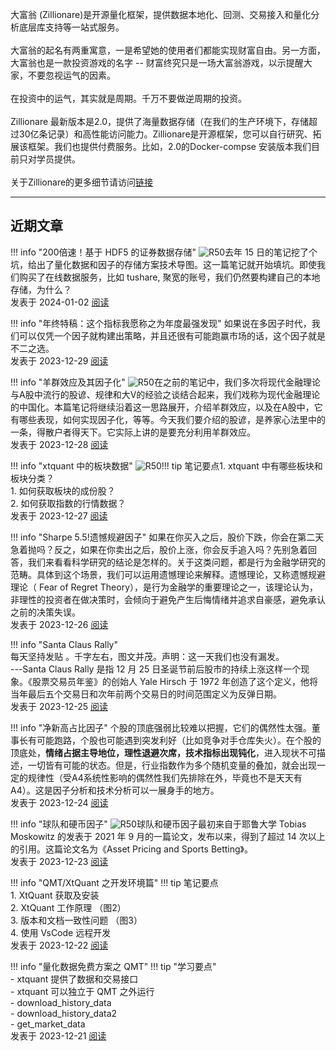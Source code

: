 大富翁 (Zillionare)是开源量化框架，提供数据本地化、回测、交易接入和量化分析底层库支持等一站式服务。<br><br>大富翁的起名有两重寓意，一是希望她的使用者们都能实现财富自由。另一方面，大富翁也是一款投资游戏的名字 -- 财富终究只是一场大富翁游戏，以示提醒大家，不要忽视运气的因素。<br><br>在投资中的运气，其实就是周期。千万不要做逆周期的投资。<br><br>Zillionare 最新版本是2.0，提供了海量数据存储（在我们的生产环境下，存储超过30亿条记录）和高性能访问能力。Zillionare是开源框架，您可以自行研究、拓展该框架。我们也提供付费服务。比如，2.0的Docker-compse 安装版本我们目前只对学员提供。<br><br>关于Zillionare的更多细节请访问[链接](articles/products/)

---

## 近期文章

!!! info "200倍速！基于 HDF5 的证券数据存储"
    ![R50](https://images.jieyu.ai/images/2023/12/hdf5-book.jpg)去年 15 日的笔记挖了个坑，给出了量化数据和因子的存储方案技术导图。这一篇笔记就开始填坑。即使我们购买了在线数据服务，比如 tushare, 聚宽的账号，我们仍然要构建自己的本地存储，为什么？<br><text-right>发表于 2024-01-02 [阅读](./docs/blog/posts/quantlib/hdf5.md)</text-right>

!!! info "年终特稿：这个指标我愿称之为年度最强发现"
    如果说在多因子时代，我们可以仅凭一个因子就构建出策略，并且还很有可能跑赢市场的话，这个因子就是不二之选。<br><text-right>发表于 2023-12-29 [阅读](./docs/blog/posts/strategy/connors-rsi.md)</text-right>

!!! info "羊群效应及其因子化"
    ![R50](https://images.jieyu.ai/images/2023/12/structual-modeling-herd-behaviour.png)在之前的笔记中，我们多次将现代金融理论与A股中流行的股谚、规律和大V的经验之谈结合起来，我们戏称为现代金融理论的中国化。本篇笔记将继续沿着这一思路展开，介绍羊群效应，以及在A股中，它有哪些表现，如何实现因子化，等等。今天我们要介绍的股谚，是<red>养家心法</red>里中的一条，<red>得散户者得天下</red>。它实际上讲的是要充分利用羊群效应。<br><text-right>发表于 2023-12-28 [阅读](./docs/blog/posts/strategy/herd-behaviour.md)</text-right>

!!! info "xtquant 中的板块数据"
    ![R50](https://images.jieyu.ai/images/2023/12/sector-cloud.jpg?4)!!! tip 笔记要点1. xtquant 中有哪些板块和板块分类？<br>    1. 如何获取板块的成份股？<br>    2. 如何获取指数的行情数据？<br><text-right>发表于 2023-12-27 [阅读](./docs/blog/posts/quantlib/qmt-get-sector.md)</text-right>

!!! info "Sharpe 5.5!遗憾规避因子"
    如果在你买入之后，股价下跌，你会在第二天急着抛吗？反之，如果在你卖出之后，股价上涨，你会反手追入吗？先别急着回答，我们来看看科学研究的结论是怎样的。关于这类问题，都是行为金融学研究的范畴。具体到这个场景，我们可以运用遗憾理论来解释。遗憾理论，又称遗憾规避理论（ Fear of Regret Theory），是行为金融学的重要理论之一，该理论认为，非理性的投资者在做决策时，会倾向于避免产生后悔情绪并追求自豪感，避免承认之前的决策失误。<br><text-right>发表于 2023-12-26 [阅读](./docs/blog/posts/strategy/regret.md)</text-right>

!!! info "Santa Claus Rally"
    <!-- ![R50](https://images.jieyu.ai/images/2023/12/santa-claus.png) --><br>每天坚持发贴 。千字左右，图文并茂。声明：这一天我们也没有漏发。<br>---Santa Claus Rally 是指 12 月 25 日圣诞节前后股市的持续上涨这样一个现象。《股票交易员年鉴》的创始人 Yale Hirsch 于 1972 年创造了这个定义，他将当年最后五个交易日和次年前两个交易日的时间范围定义为反弹日期。<br><text-right>发表于 2023-12-25 [阅读](./docs/blog/posts/strategy/santa-clause.md)</text-right>

!!! info "净新高占比因子"
    个股的顶底强弱比较难以把握，它们的偶然性太强。董事长有可能跑路，个股也可能遇到突发利好（比如竞争对手仓库失火）。在个股的顶底处，**情绪占据主导地位，理性退避次席，技术指标出现钝化**，进入<red>现状不可描述，一切皆有可能</red>的状态。但是，行业指数作为多个随机变量的叠加，就会出现一定的规律性（受A4系统性影响的偶然性我们先排除在外，毕竟也不是天天有A4）。这是因子分析和技术分析可以一展身手的地方。<br><text-right>发表于 2023-12-24 [阅读](./docs/blog/posts/strategy/nh-nl.md)</text-right>

!!! info "球队和硬币因子"
    ![R50](https://images.jieyu.ai/images/2023/12/tobias-moskowitz.png)球队和硬币因子最初来自于耶鲁大学 Tobias Moskowitz 的发表于 2021 年 9 月的一篇论文，发布以来，得到了超过 14 次以上的引用。这篇论文名为《Asset Pricing and Sports Betting》。<br><text-right>发表于 2023-12-23 [阅读](./docs/blog/posts/strategy/hockey-and-coin.md)</text-right>

!!! info "QMT/XtQuant 之开发环境篇"
    !!! tip 笔记要点<br>    1. XtQuant 获取及安装<br>    2. XtQuant 工作原理 （图2）<br>    3. 版本和文档一致性问题 （图3）<br>    4. 使用 VsCode 远程开发<br><text-right>发表于 2023-12-22 [阅读](./docs/blog/posts/quantlib/work-with-xtquant.md)</text-right>

!!! info "量化数据免费方案之 QMT"
    !!! tip "学习要点"<br>    - xtquant 提供了数据和交易接口<br>    - xtquant 可以独立于 QMT 之外运行<br>    - download_history_data<br>    - download_history_data2<br>    - get_market_data<br><text-right>发表于 2023-12-21 [阅读](./docs/blog/posts/quantlib/qmt-get-stock-price.md)</text-right>


